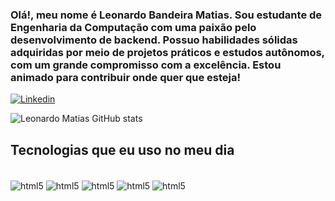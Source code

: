 ### Olá!, meu nome é Leonardo Bandeira Matias. Sou estudante de Engenharia da Computação com uma paixão pelo desenvolvimento de backend. Possuo habilidades sólidas adquiridas por meio de projetos práticos e estudos autônomos, com um grande compromisso com a excelência. Estou animado para contribuir onde quer que esteja!

[![Linkedin](https://img.shields.io/badge/LinkedIn-0077B5?style=for-the-badge&logo=linkedin&logoColor=white)](https://www.linkedin.com/in/leonardo-bandeira-matias-b55347268/)

![Leonardo Matias GitHub stats](https://github-readme-stats.vercel.app/api?username=Leobmt02&show_icons=true&theme=dracula)

## Tecnologias que eu uso no meu dia

<div style="display: inline_block"><br/>
<img align="center" alt= "html5" src = "https://img.shields.io/badge/HTML-239120?style=for-the-badge&logo=html5&logoColor=white"/>
<img align="center" alt= "html5" src = "https://img.shields.io/badge/CSS3-1572B6?style=for-the-badge&logo=css3&logoColor=white"/>
<img align="center" alt= "html5" src = "https://img.shields.io/badge/C%23-239120?style=for-the-badge&logo=c-sharp&logoColor=white"/>
<img align="center" alt= "html5" src = "https://img.shields.io/badge/.NET-5C2D91?style=for-the-badge&logo=.net&logoColor=white"/>
<img align="center" alt= "html5" src = "https://img.shields.io/badge/Python-3776AB?style=for-the-badge&logo=python&logoColor=white"/>

</div>

